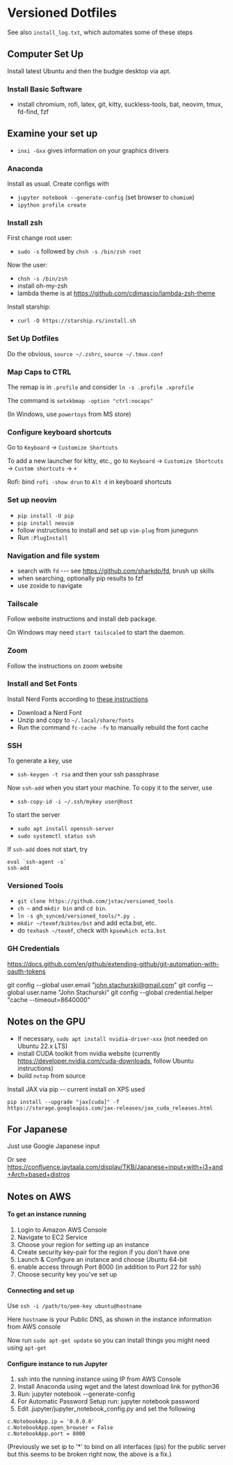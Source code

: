 # Versioned Dotfiles

See also `install_log.txt`, which automates some of these steps

## Computer Set Up

Install latest Ubuntu and then the budgie desktop via apt.

### Install Basic Software

* install chromium, rofi, latex, git, kitty, suckless-tools, bat, neovim, tmux, fd-find, fzf

## Examine your set up

* `inxi -Gxx` gives information on your graphics drivers

### Anaconda

Install as usual.  Create configs with 

* `jupyter notebook --generate-config`  (set browser to `chomium`)
* `ipython profile create`

### Install zsh 

First change root user:

* `sudo -s` followed by `chsh -s /bin/zsh root`

Now the user:

* `chsh -s /bin/zsh` 
* install oh-my-zsh 
* lambda theme is at https://github.com/cdimascio/lambda-zsh-theme

Install starship:

* `curl -O https://starship.rs/install.sh`


### Set Up Dotfiles

Do the obvious, `source ~/.zshrc`, `source ~/.tmux.conf`

### Map Caps to CTRL

The remap is in `.profile` and consider `ln -s .profile .xprofile`

The command is `setxkbmap -option "ctrl:nocaps"` 

(In Windows, use `powertoys` from MS store)

### Configure keyboard shortcuts

Go to `Keyboard` -> `Customize Shortcuts` 

To add a new launcher for kitty, etc., go to `Keyboard` -> `Customize Shortcuts` -> `Custom shortcuts` -> `+`

Rofi: bind `rofi -show drun` to `Alt d` in keyboard shortcuts

### Set up neovim 

* `pip install -U pip`
* `pip install neovim`
* follow instructions to install and set up `vim-plug` from junegunn
* Run `:PlugInstall` 

### Navigation and file system

* search with `fd` --- see https://github.com/sharkdp/fd, brush up skills
* when searching, optionally pip results to fzf
* use zoxide to navigate

### Tailscale 

Follow website instructions and install deb package.

On Windows may need `start tailscaled` to start the daemon.

### Zoom

Follow the instructions on zoom website


### Install and Set Fonts

Install Nerd Fonts according to [these instructions](https://gist.github.com/matthewjberger/7dd7e079f282f8138a9dc3b045ebefa0)

* Download a Nerd Font
* Unzip and copy to `~/.local/share/fonts`
* Run the command `fc-cache -fv` to manually rebuild the font cache


### SSH

To generate a key, use

* `ssh-keygen -t rsa` and then your ssh passphrase

Now `ssh-add` when you start your machine.  To copy it to the server, use

* `ssh-copy-id -i ~/.ssh/mykey user@host`

To start the server

* `sudo apt install openssh-server`
* `sudo systemctl status ssh`

If `ssh-add` does not start, try 

```
eval `ssh-agent -s`  
ssh-add
```

### Versioned Tools

* `git clone https://github.com/jstac/versioned_tools`
* `ch ~` and `mkdir bin` and `cd bin`.
* `ln -s gh_synced/versioned_tools/*.py .`
* `mkdir ~/texmf/bibtex/bst` and add ecta.bst, etc.
* do `texhash ~/texmf`, check with `kpsewhich ecta.bst`


### GH Credentials

https://docs.github.com/en/github/extending-github/git-automation-with-oauth-tokens

git config --global user.email "john.stachurski@gmail.com"
git config --global user.name "John Stachurski"
git config --global credential.helper "cache --timeout=8640000"


## Notes on the GPU

* If necessary, `sudo apt install nvidia-driver-xxx` (not needed on Ubuntu 22.x LTS)
* install CUDA toolkit from nvidia website (currently https://developer.nvidia.com/cuda-downloads, follow Ubuntu instructions)
* build `nvtop` from source

Install JAX via pip -- current install on XPS used

`pip install --upgrade "jax[cuda]" -f https://storage.googleapis.com/jax-releases/jax_cuda_releases.html`


## For Japanese

Just use Google Japanese input

Or see https://confluence.jaytaala.com/display/TKB/Japanese+input+with+i3+and+Arch+based+distros


## Notes on AWS


#### To get an instance running

1. Login to Amazon AWS Console 
2. Navigate to EC2 Service
3. Choose your region for setting up an instance
6. Create security key-pair for the region if you don't have one
4. Launch & Configure an instance and choose Ubuntu 64-bit
5. enable access through Port 8000 (in addition to Port 22 for ssh)
6. Choose security key you've set up

#### Connecting and set up 

Use `ssh -i /path/to/pem-key ubuntu@hostname`

Here `hostname` is your Public DNS, as shown in the instance information from AWS console

Now run `sudo apt-get update` so you can install things you might need using `apt-get`


#### Configure instance to run Jupyter

1. ssh into the running instance using IP from AWS Console
2. Install Anaconda using wget and the latest download link for python36
3. Run: jupyter notebook --generate-config
4. For Automatic Password Setup run: jupyter notebook password
5. Edit .jupyter/jupyter_notebook_config.py and set the following

```
c.NotebookApp.ip = '0.0.0.0'
c.NotebookApp.open_browser = False
c.NotebookApp.port = 8000 
```

(Previously we set ip to '*' to bind on all interfaces (ips) for the public server but this seems to be broken right now, the above is a fix.)

